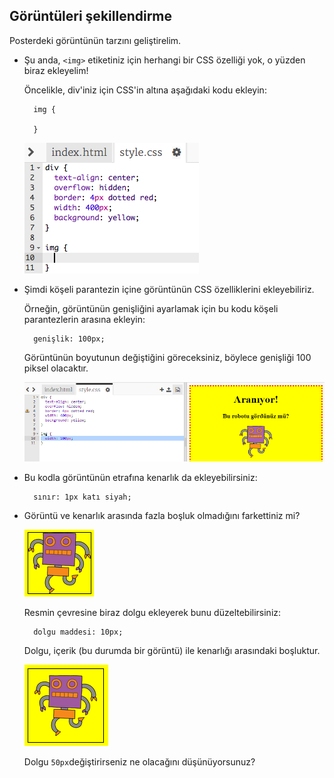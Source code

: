 ## Görüntüleri şekillendirme

Posterdeki görüntünün tarzını geliştirelim.

+ Şu anda, `<img>` etiketiniz için herhangi bir CSS özelliği yok, o yüzden biraz ekleyelim!
    
    Öncelikle, div'iniz için CSS'in altına aşağıdaki kodu ekleyin:
    
        img {
        
        }
        
    
    ![ekran görüntüsü](images/wanted-img-css.png)

+ Şimdi köşeli parantezin içine görüntünün CSS özelliklerini ekleyebiliriz.
    
    Örneğin, görüntünün genişliğini ayarlamak için bu kodu köşeli parantezlerin arasına ekleyin:
    
        genişlik: 100px;
        
    
    Görüntünün boyutunun değiştiğini göreceksiniz, böylece genişliği 100 piksel olacaktır.
    
    ![ekran görüntüsü](images/wanted-img-width.png)

+ Bu kodla görüntünün etrafına kenarlık da ekleyebilirsiniz:
    
        sınır: 1px katı siyah;
        

+ Görüntü ve kenarlık arasında fazla boşluk olmadığını farkettiniz mi?
    
    ![ekran görüntüsü](images/wanted-img-border.png)
    
    Resmin çevresine biraz dolgu ekleyerek bunu düzeltebilirsiniz:
    
        dolgu maddesi: 10px;
        
    
    Dolgu, içerik (bu durumda bir görüntü) ile kenarlığı arasındaki boşluktur.
    
    ![ekran görüntüsü](images/wanted-img-padding.png)
    
    Dolgu `50px`değiştirirseniz ne olacağını düşünüyorsunuz?